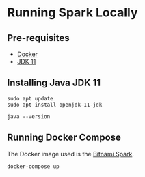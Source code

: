 # Running Spark Locally

## Pre-requisites

- [Docker](https://www.docker.com/)
- [JDK 11](https://openjdk.java.net/projects/jdk/11/)

## Installing Java JDK 11

```shell
sudo apt update
sudo apt install openjdk-11-jdk

java --version
```
## Running Docker Compose

The Docker image used is the [Bitnami Spark](https://hub.docker.com/r/bitnami/spark/).

```shell
docker-compose up
```